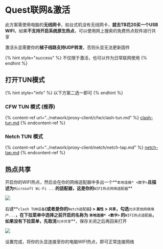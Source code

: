 # Quest联网&激活

此方案需使用电脑的**无线网卡**，如台式机没有无线网卡，**就去TB花20买一个USB WIFI**，如果**不支持开启系统原生热点**，可以使用网上搜索的免费热点软件进行共享

激活头显需要你的**梯子线路支持UDP转发**，否则头显无法更新固件‌

{% hint style="success" %}
不仅限于激活，也可以作为日常联网使用
{% endhint %}

## **打开TUN模式** <a href="#yi-xia-fang-an-er-xuan-yi" id="yi-xia-fang-an-er-xuan-yi"></a>

{% hint style="info" %}
以下方案二选一即可
{% endhint %}

### CFW TUN 模式 (推荐) <a href="#cfw-tun-mo-shi" id="cfw-tun-mo-shi"></a>

{% content-ref url="../network/proxy-client/cfw/clash-tun.md" %}
[clash-tun.md](../network/proxy-client/cfw/clash-tun.md)
{% endcontent-ref %}

### Netch TUN 模式 <a href="#netch-tap-mo-shi-tui-jian" id="netch-tap-mo-shi-tui-jian"></a>

{% content-ref url="../network/proxy-client/netch/netch-tap.md" %}
[netch-tap.md](../network/proxy-client/netch/netch-tap.md)
{% endcontent-ref %}

## 热点共享 <a href="#re-dian-gong-xiang" id="re-dian-gong-xiang"></a>

开启你的WIFI热点，然后会在你的网络适配器中多出一个**`本地连接* <数字>`**且描述为**`Microsoft Wi-Fi ...`**的适配器，这是你的**`WIFI热点网络适配器`**

​![](https://cdn.jsdelivr.net/gh/EYW-015/Oculus-guide-China/img/clash/clash9.png)‌

右键**`clash TUN设备`**(或者是你的**`Netch适配器`**) **>** **`属性`** **>** **`共享`**，勾选**`允许其他网络用户...`**，在下拉菜单中选择之前开启的名称为 **`本地连接* <数字>`** 的**`WIFI热点适配器`**，如果没有下拉菜单，先取消**`允许共享`**，保存关闭之后再回来打开​

![](https://cdn.jsdelivr.net/gh/EYW-015/Oculus-guide-China/img/clash/clash10.png)‌

设置完成，将你的头显连接至你的电脑WIFI热点，即可正常连接网络
